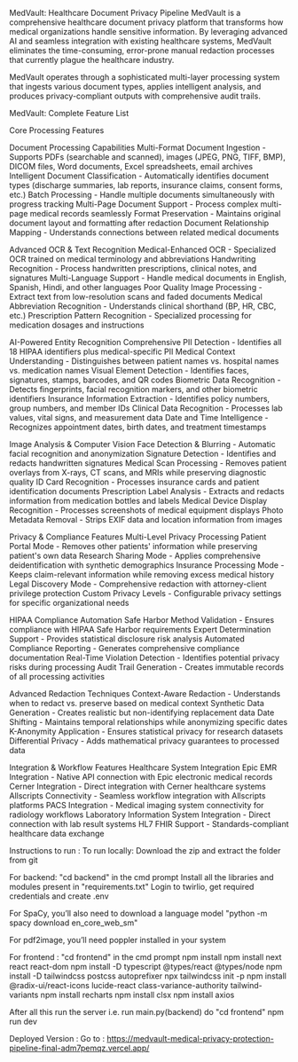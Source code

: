 MedVault: Healthcare Document Privacy Pipeline
MedVault is a comprehensive healthcare document privacy platform that transforms how medical organizations handle sensitive information. By leveraging advanced AI and seamless integration with existing healthcare systems, MedVault eliminates the time-consuming, error-prone manual redaction processes that currently plague the healthcare industry.

MedVault operates through a sophisticated multi-layer processing system that ingests various document types, applies intelligent analysis, and produces privacy-compliant outputs with comprehensive audit trails.

MedVault: Complete Feature List

Core Processing Features

Document Processing Capabilities
Multi-Format Document Ingestion - Supports PDFs (searchable and scanned), images (JPEG, PNG, TIFF, BMP), DICOM files, Word documents, Excel spreadsheets, email archives
Intelligent Document Classification - Automatically identifies document types (discharge summaries, lab reports, insurance claims, consent forms, etc.)
Batch Processing - Handle multiple documents simultaneously with progress tracking
Multi-Page Document Support - Process complex multi-page medical records seamlessly
Format Preservation - Maintains original document layout and formatting after redaction
Document Relationship Mapping - Understands connections between related medical documents

Advanced OCR & Text Recognition
Medical-Enhanced OCR - Specialized OCR trained on medical terminology and abbreviations
Handwriting Recognition - Process handwritten prescriptions, clinical notes, and signatures
Multi-Language Support - Handle medical documents in English, Spanish, Hindi, and other languages
Poor Quality Image Processing - Extract text from low-resolution scans and faded documents
Medical Abbreviation Recognition - Understands clinical shorthand (BP, HR, CBC, etc.)
Prescription Pattern Recognition - Specialized processing for medication dosages and instructions

AI-Powered Entity Recognition
Comprehensive PII Detection - Identifies all 18 HIPAA identifiers plus medical-specific PII
Medical Context Understanding - Distinguishes between patient names vs. hospital names vs. medication names
Visual Element Detection - Identifies faces, signatures, stamps, barcodes, and QR codes
Biometric Data Recognition - Detects fingerprints, facial recognition markers, and other biometric identifiers
Insurance Information Extraction - Identifies policy numbers, group numbers, and member IDs
Clinical Data Recognition - Processes lab values, vital signs, and measurement data
Date and Time Intelligence - Recognizes appointment dates, birth dates, and treatment timestamps

Image Analysis & Computer Vision
Face Detection & Blurring - Automatic facial recognition and anonymization
Signature Detection - Identifies and redacts handwritten signatures
Medical Scan Processing - Removes patient overlays from X-rays, CT scans, and MRIs while preserving diagnostic quality
ID Card Recognition - Processes insurance cards and patient identification documents
Prescription Label Analysis - Extracts and redacts information from medication bottles and labels
Medical Device Display Recognition - Processes screenshots of medical equipment displays
Photo Metadata Removal - Strips EXIF data and location information from images

Privacy & Compliance Features
Multi-Level Privacy Processing
Patient Portal Mode - Removes other patients' information while preserving patient's own data
Research Sharing Mode - Applies comprehensive deidentification with synthetic demographics
Insurance Processing Mode - Keeps claim-relevant information while removing excess medical history
Legal Discovery Mode - Comprehensive redaction with attorney-client privilege protection
Custom Privacy Levels - Configurable privacy settings for specific organizational needs

HIPAA Compliance Automation
Safe Harbor Method Validation - Ensures compliance with HIPAA Safe Harbor requirements
Expert Determination Support - Provides statistical disclosure risk analysis
Automated Compliance Reporting - Generates comprehensive compliance documentation
Real-Time Violation Detection - Identifies potential privacy risks during processing
Audit Trail Generation - Creates immutable records of all processing activities

Advanced Redaction Techniques
Context-Aware Redaction - Understands when to redact vs. preserve based on medical context
Synthetic Data Generation - Creates realistic but non-identifying replacement data
Date Shifting - Maintains temporal relationships while anonymizing specific dates
K-Anonymity Application - Ensures statistical privacy for research datasets
Differential Privacy - Adds mathematical privacy guarantees to processed data

Integration & Workflow Features
Healthcare System Integration
Epic EMR Integration - Native API connection with Epic electronic medical records
Cerner Integration - Direct integration with Cerner healthcare systems
Allscripts Connectivity - Seamless workflow integration with Allscripts platforms
PACS Integration - Medical imaging system connectivity for radiology workflows
Laboratory Information System Integration - Direct connection with lab result systems
HL7 FHIR Support - Standards-compliant healthcare data exchange

Instructions to run :
To run locally: Download the zip and extract the folder from git

For backend: "cd backend" in the cmd prompt Install all the libraries and modules present in "requirements.txt" Login to twirlio, get required credentials and create .env

For SpaCy, you’ll also need to download a language model "python -m spacy download en_core_web_sm"

For pdf2image, you’ll need poppler installed in your system

For frontend : "cd frontend" in the cmd prompt npm install npm install next react react-dom npm install -D typescript @types/react @types/node npm install -D tailwindcss postcss autoprefixer npx tailwindcss init -p npm install @radix-ui/react-icons lucide-react class-variance-authority tailwind-variants npm install recharts npm install clsx npm install axios

After all this run the server i.e. run main.py(backend) do "cd frontend" npm run dev

Deployed Version : Go to : https://medvault-medical-privacy-protection-pipeline-final-adm7pemqz.vercel.app/
